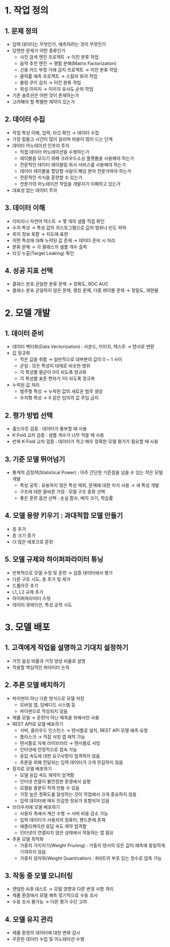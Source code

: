 # 1. 작업 정의

## 1. 문제 정의

- 입력 데이터는 무엇인가, 예측하려는 것이 무엇인가
- 당면한 문제가 어떤 종류인가
    - 사진 검색 엔진 프로젝트 → 이진 분류 작업
    - 음악 추천 엔진 → 행렬 분해(Matrix Factorization)
    - 신용 카드 부정 거래 감지 프로젝트 → 이진 분류 작업
    - 클릭률 예측 프로젝트 → 스칼라 회귀 작업
    - 불량 쿠키 감지 → 이진 분류 작업
    - 위성 이미지 → 이미지 유사도 순위 작업
- 기존 솔루션은 어떤 것이 존재하는가
- 고려해야 할 특별한 제약이 있는가

## 2. 데이터 수집

- 작업 특성 이해, 입력, 타깃 확인 → 데이터 수집
- 가장 힘들고 시간이 많이 걸리며 비용이 많이 드는 단계
- 데이터 어노테이션 인프라 투자
    - 직접 데이터 어노테이션을 수행하는가
    - 레이블을 모으기 위해 크라우드소싱 플랫폼을 사용해야 하는가
    - 전문적인 데이터 레이블링 회사 서비스를 사용해야 하는가
    - 데이터 레이블을 할당할 사람이 해당 분야 전문가여야 하는가
    - 전문적인 지식을 훈련할 수 있는가
    - 전문가의 어노테이션 작업을 개발자가 이해하고 있는가
- 대표성 없는 데이터 주의

## 3. 데이터 이해

- 이미지나 자연어 텍스트 → 몇 개의 샘플 직접 확인
- 수치 특성 → 특성 값의 히스토그램으로 값의 범위나 빈도 파악
- 위치 정보 포함 → 지도에 표현
- 어떤 특성에 대해 누락된 값 존재 → 데이터 준비 시 처리
- 분류 문제 → 각 클래스의 샘플 개수 출력
- 타깃 누출(Target Leaking) 확인

## 4. 성공 지표 선택

- 클래스 분포 균일한 분류 문제 → 정확도, ROC AUC
- 클래스 분포 균일하지 않은 문제, 랭킹 문제, 다중 레이블 문제 → 정밀도, 재현율

# 2. 모델 개발

## 1. 데이터 준비

- 데이터 벡터화(Data Vectorization) : 사운드, 이미지, 텍스트 → 텐서로 변환
- 값 정규화
    - 작은 값을 취함 → 일반적으로 대부분의 값이 0 ~ 1 사이
    - 균일 : 모든 특성이 대체로 비슷한 범위
    - 각 특성별 평균이 0이 되도록 정규화
    - 각 특성별 표준 편차가 1이 되도록 정규화
- 누락된 값 처리
    - 범주형 특성 → 누락된 값의 새로운 범주 생성
    - 수치형 특성 → 0 같은 임의의 값 주입 금지

## 2. 평가 방법 선택

- 홀드아웃 검증 : 데이터가 풍부할 때 사용
- K-Fold 교차 검증 : 샘플 개수가 너무 적을 때 사용
- 반복 K-Fold 교차 검증 : 데이터가 적고 매우 정확한 모델 평가가 필요할 때 사용

## 3. 기준 모델 뛰어넘기

- 통계적 검정력(Statistical Power) : 아주 간단한 기준점을 넘을 수 있는 작은 모델 개발
    - 특성 공학 : 유용하지 않은 특성 제외, 문제에 대한 지식 사용 → 새 특성 개발
    - 구조에 대한 올바른 가정 : 모델 구조 종류 선택
    - 좋은 훈련 옵션 선택 : 손실 함수, 배치 크기, 학습률

## 4. 모델 용량 키우기 : 과대적합 모델 만들기

- 층 추가
- 층 크기 증가
- 더 많은 에포크로 훈련

## 5. 모델 규제와 하이퍼파라미터 튜닝

- 반복적으로 모델 수정 및 훈련 → 검증 데이터에서 평가
- 다른 구조 시도, 층 추가 및 제거
- 드롭아웃 추가
- L1, L2 규제 추가
- 하이퍼파라미터 수정
- 데이터 큐레이션, 특성 공학 시도

# 3. 모델 배포

## 1. 고객에게 작업을 설명하고 기대치 설정하기

- 거짓 음성 비율과 거짓 양성 비율로 설명
- 적용할 핵심적인 파라미터 논의

## 2. 추론 모델 배치하기

- 파이썬이 아닌 다른 방식으로 모델 저장
    - 모바일 앱, 임베디드 시스템 등
    - 파이썬으로 작성되지 않음
- 제품 모델 → 훈련이 아닌 예측을 위해서만 사용
- REST API로 모델 배포하기
    - 서버, 클라우드 인스턴스 → 텐서플로 설치, REST API 모델 예측 요청
    - 플라스크 → 직접 서빙 앱 제작 가능
    - 텐서플로 자체 라이브러리 → 텐서플로 서빙
    - 인터넷에 안정적으로 접속 가능
    - 응답 속도에 대한 요구사항이 엄격하지 않음
    - 추론을 위해 전달되는 입력 데이터가 크게 민감하지 않음
- 장치로 모델 배포하기
    - 모델 응답 속도 제약이 엄격함
    - 인터넷 연결이 불안정한 환경에서 실행
    - 모델을 충분히 작게 만들 수 있음
    - 가장 높은 정확도를 달성하는 것이 작업에서 크게 중요하지 않음
    - 입력 데이터에 매우 민감한 정보가 포함되어 있음
- 브라우저에 모델 배포하기
    - 사용자 측에서 계산 수행 → 서버 비용 감소 가능
    - 입력 데이터가 사용자의 컴퓨터, 핸드폰에 존재
    - 애플리케이션 응답 속도 제약 엄격함
    - 인터넷이 연결되지 않은 상태에서 작동하는 앱 필요
- 추론 모델 최적화
    - 가중치 가지치기(Weight Pruning) : 가중치 텐서의 모든 값이 예측에 동일하게 기여하지 않음
    - 가중치 양자화(Weight Quantization) : 8비트의 부호 있는 정수로 압축 가능

## 3. 작동 중 모델 모니터링

- 랜덤한 A/B 테스트 → 모델 영향과 다른 변경 사항 격리
- 제품 환경에서 모델 예측 정기적으로 수동 조사
- 수동 조사 불가능 → 다른 평가 수단 고려

## 4. 모델 유지 관리

- 제품 환경의 데이터에 대한 변화 감시
- 꾸준한 데이터 수집 및 어노테이션 수행
